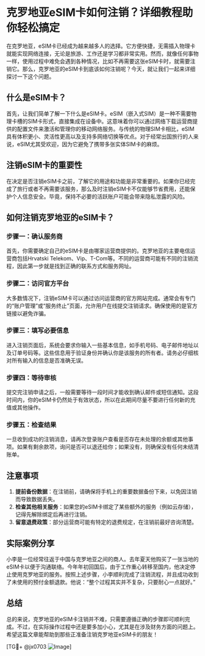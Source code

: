 # 克罗地亚eSIM卡如何注销？详细教程助你轻松搞定

在克罗地亚，eSIM卡已经成为越来越多人的选择。它方便快捷，无需插入物理卡就能实现网络连接，无论是旅游、工作还是学习都非常实用。然而，就像任何事物一样，使用过程中难免会遇到各种情况，比如不再需要这张eSIM卡时，就需要注销它。那么，克罗地亚的eSIM卡到底该如何注销呢？今天，就让我们一起来详细探讨一下这个问题。

## 什么是eSIM卡？

首先，让我们简单了解一下什么是eSIM卡。eSIM（嵌入式SIM）是一种不需要物理卡槽的SIM卡形式，直接集成在设备中。这意味着你可以通过网络下载运营商提供的配置文件来激活和管理你的移动网络服务。与传统的物理SIM卡相比，eSIM具有体积更小、灵活性更高以及支持多网络切换等优点。对于经常出国旅行的人来说，eSIM尤其受欢迎，因为它避免了携带多张实体SIM卡的麻烦。

## 注销eSIM卡的重要性

在决定是否注销eSIM卡之前，了解它的用途和功能是非常重要的。如果你已经完成了旅行或者不再需要该服务，那么及时注销eSIM卡不仅能够节省费用，还能保护个人信息安全。毕竟，保持不必要的活跃账户可能会带来隐私泄露的风险。

## 如何注销克罗地亚的eSIM卡？

### 步骤一：确认服务商

首先，你需要确定自己的eSIM卡是由哪家运营商提供的。克罗地亚的主要电信运营商包括Hrvatski Telekom、Vip、T-Com等。不同的运营商可能有不同的注销流程，因此第一步就是找到正确的联系方式和服务网址。

### 步骤二：访问官方平台

大多数情况下，注销eSIM卡可以通过访问运营商的官方网站完成。通常会有专门的“账户管理”或“服务终止”页面，允许用户在线提交注销请求。确保使用的是官方链接以避免诈骗。

### 步骤三：填写必要信息

进入注销页面后，系统会要求你输入一些基本信息，如手机号码、电子邮件地址以及订单号码等。这些信息用于验证身份并确认你是该服务的所有者。请务必仔细核对所有输入的信息是否准确无误。

### 步骤四：等待审核

提交完注销申请之后，一般需要等待一段时间才能收到确认邮件或短信通知。这段时间内，你的eSIM卡仍然处于有效状态，所以在此期间尽量不要进行任何新的充值或其他操作。

### 步骤五：检查结果

一旦收到成功的注销消息，请再次登录账户查看是否存在未处理的余额或其他事项。如果有剩余款项，询问是否可以退还给你；如果没有，则确保没有任何未结清账单。

## 注意事项

1. **提前备份数据**：在注销前，请确保将手机上的重要数据备份下来，以免因注销而导致数据丢失。
2. **检查其他相关服务**：如果您的eSIM卡绑定了某些额外的服务（例如云存储），记得先解除绑定后再进行注销。
3. **留意退费政策**：部分运营商可能有特定的退费规定，在注销前最好咨询清楚。

## 实际案例分享

小李是一位经常往返于中国与克罗地亚之间的商人。去年夏天他购买了一张当地的eSIM卡以便于沟通联络。今年年初回国后，由于工作重心转移至国内，他决定停止使用克罗地亚的服务。按照上述步骤，小李顺利完成了注销流程，并且成功收到了未使用的预付金额退款。他说：“整个过程其实并不复杂，只要耐心一点就好。”

## 总结

总的来说，克罗地亚的eSIM卡注销并不难，只需要遵循正确的步骤即可顺利完成。不过，在实际操作过程中还是要多加小心，尤其是在涉及财务方面的问题上。希望这篇文章能帮助到那些正准备注销克罗地亚eSIM卡的朋友！

[TG💪+ @jx0703 ![Image](https://github.com/user-attachments/assets/dbca1d08-cadb-493c-b0ec-ad6f7a83f270)]